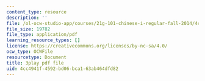 ```yaml
---
content_type: resource
description: ''
file: /ol-ocw-studio-app/courses/21g-101-chinese-i-regular-fall-2014/4cc4941f4592bd06bca163ab464dfd82_pVJ6E-jUeb0.pdf
file_size: 19782
file_type: application/pdf
learning_resource_types: []
license: https://creativecommons.org/licenses/by-nc-sa/4.0/
ocw_type: OCWFile
resourcetype: Document
title: 3play pdf file
uid: 4cc4941f-4592-bd06-bca1-63ab464dfd82
---
```

